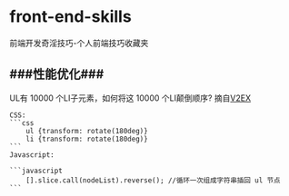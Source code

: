 front-end-skills
================

前端开发奇淫技巧-个人前端技巧收藏夹

###性能优化###
--

UL有 10000 个LI子元素，如何将这 10000 个LI颠倒顺序? 摘自[V2EX](http://v2ex.com/t/100982)

~~~
CSS:
```css
    ul {transform: rotate(180deg)} 
    li {transform: rotate(180deg)}
```  
Javascript:

```javascript
    [].slice.call(nodeList).reverse(); //循环一次组成字符串插回 ul 节点
```
~~~
